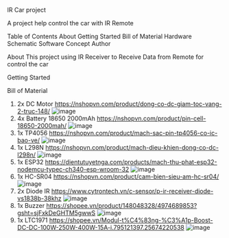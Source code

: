 IR Car project

A project help control the car with IR Remote

Table of Contents
About
Getting Started
Bill of Material
Hardware Schematic
Software Concept
Author

About
This project using IR Receiver to Receive Data from Remote for control the car

Getting Started

Bill of Material
1. 2x DC Motor https://nshopvn.com/product/dong-co-dc-giam-toc-vang-2-truc-148/
![image](https://github.com/hadimsctn/IRCarProject/assets/103713872/7b0982d9-df1e-4233-9808-3a002e9252c7)
2. 4x Battery 18650 2000mAh https://nshopvn.com/product/pin-cell-18650-2000mah/
![image](https://github.com/hadimsctn/IRCarProject/assets/103713872/a60fa53d-1283-4aab-b2b6-d2fecd56f5df)
3. 1x TP4056 https://nshopvn.com/product/mach-sac-pin-tp4056-co-ic-bao-ve/
![image](https://github.com/hadimsctn/IRCarProject/assets/103713872/95d0e22f-3f2b-4304-b3bf-fc09e2af8224)
4. 1x L298N https://nshopvn.com/product/mach-dieu-khien-dong-co-dc-l298n/
![image](https://github.com/hadimsctn/IRCarProject/assets/103713872/007c77c9-9dd9-4e30-aef7-64c6cc108bee)
5. 1x ESP32 https://dientutuyetnga.com/products/mach-thu-phat-esp32-nodemcu-typec-ch340-esp-wroom-32
![image](https://github.com/hadimsctn/IRCarProject/assets/103713872/798203ad-3659-45c7-af39-d76c8e773fac)
6. 1x HC-SR04 https://nshopvn.com/product/cam-bien-sieu-am-hc-sr04/
![image](https://github.com/hadimsctn/IRCarProject/assets/103713872/8dc341a2-cc23-4567-8ac6-327ce09ffd74)
7. 2x Diode IR https://www.cytrontech.vn/c-sensor/p-ir-receiver-diode-vs1838b-38khz
![image](https://github.com/hadimsctn/IRCarProject/assets/103713872/9db3a32d-65f0-430d-85e0-ce5b7c193c05)
8. 1x Buzzer https://shopee.vn/product/148048328/4974689853?gsht=sjFxkDeGHTM5gwwS
![image](https://github.com/hadimsctn/IRCarProject/assets/103713872/3784d847-cbee-4f9c-bd94-da95fd686fd4)
9. 1x LTC1971 https://shopee.vn/Modul-t%C4%83ng-%C3%A1p-Boost-DC-DC-100W-250W-400W-15A-i.795121397.25674220538
![image](https://github.com/hadimsctn/IRCarProject/assets/103713872/4f4dfaa6-6abd-4d97-81f9-f30ba33ed8be)
